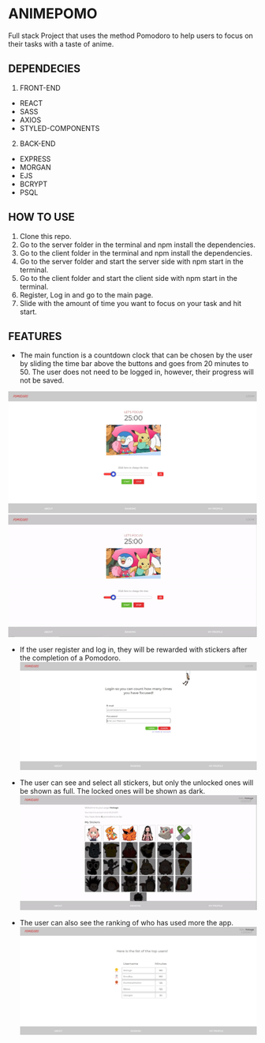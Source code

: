 # ANIMEPOMO

Full stack Project that uses the method Pomodoro to help users to focus on their tasks with a taste of anime.

## DEPENDECIES

1. FRONT-END

- REACT
- SASS
- AXIOS
- STYLED-COMPONENTS

2. BACK-END

- EXPRESS
- MORGAN
- EJS
- BCRYPT
- PSQL

## HOW TO USE

1. Clone this repo.
2. Go to the server folder in the terminal and npm install the dependencies.
3. Go to the client folder in the terminal and npm install the dependencies.
4. Go to the server folder and start the server side with npm start in the terminal.
5. Go to the client folder and start the client side with npm start in the terminal.
6. Register, Log in and go to the main page.
7. Slide with the amount of time you want to focus on your task and hit start.

## FEATURES

- The main function is a countdown clock that can be chosen by the user by sliding the time bar above the buttons and goes from 20 minutes to 50. The user does not need to be logged in, however, their progress will not be saved.

!["img showing the main page"](https://github.com/JohnBorges52/PomodoroApp/blob/master/server/public/images/main%20page%20animepomo.jpg)
</br>
!["gif showing the main functionality"](https://github.com/JohnBorges52/PomodoroApp/blob/master/server/public/images/ezgif.com-gif-maker%20(9).gif)

- If the user register and log in, they will be rewarded with stickers after the completion of a Pomodoro.
  !["img showing the login page"](https://github.com/JohnBorges52/PomodoroApp/blob/master/server/public/images/Screenshot%202022-09-16%20112730.jpg)
  </br>
  
- The user can see and select all stickers, but only the unlocked ones will be shown as full. The locked ones will be shown as dark.
  !["gif showing the stickers"](https://github.com/JohnBorges52/PomodoroApp/blob/master/server/public/images/ezgif.com-gif-maker%20(8).gif)

- The user can also see the ranking of who has used more the app.
  !["img showing the rankling page"](https://github.com/JohnBorges52/PomodoroApp/blob/master/server/public/images/Screenshot%202022-09-16%20113615.jpg)
